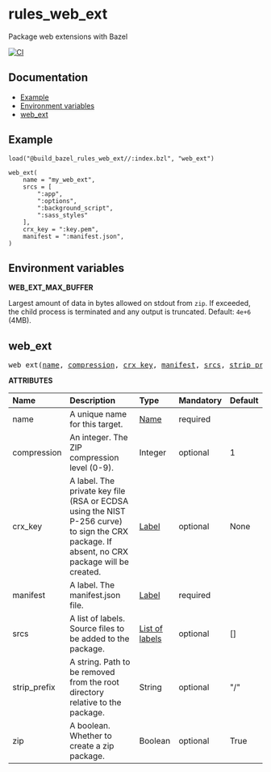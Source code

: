 # rules_web_ext

Package web extensions with Bazel

[![CI](https://github.com/browserbuild/rules_web_ext/workflows/CI/badge.svg?branch=master)](https://github.com/browserbuild/rules_web_ext/actions)

## Documentation

* [Example](#example)
* [Environment variables](#environment-variables)
* [web_ext](#web_ext)

## Example

```bzl
load("@build_bazel_rules_web_ext//:index.bzl", "web_ext")

web_ext(
    name = "my_web_ext",
    srcs = [
        ":app",
        ":options",
        ":background_script",
        ":sass_styles"
    ],
    crx_key = ":key.pem",
    manifest = ":manifest.json",
)
```

## Environment variables

**WEB_EXT_MAX_BUFFER**

Largest amount of data in bytes allowed on stdout from `zip`. If exceeded, the child process is terminated and any output is truncated. Default: `4e+6` (4MB).

<!-- Generated with Stardoc: http://skydoc.bazel.build -->

<a id="#web_ext"></a>

## web_ext

<pre>
web_ext(<a href="#web_ext-name">name</a>, <a href="#web_ext-compression">compression</a>, <a href="#web_ext-crx_key">crx_key</a>, <a href="#web_ext-manifest">manifest</a>, <a href="#web_ext-srcs">srcs</a>, <a href="#web_ext-strip_prefix">strip_prefix</a>, <a href="#web_ext-zip">zip</a>)
</pre>



**ATTRIBUTES**


| Name  | Description | Type | Mandatory | Default |
| :------------- | :------------- | :------------- | :------------- | :------------- |
| <a id="web_ext-name"></a>name |  A unique name for this target.   | <a href="https://bazel.build/docs/build-ref.html#name">Name</a> | required |  |
| <a id="web_ext-compression"></a>compression |  An integer. The ZIP compression level (0-9).   | Integer | optional | 1 |
| <a id="web_ext-crx_key"></a>crx_key |  A label. The private key file (RSA or ECDSA using the NIST P-256 curve) to sign the CRX package. If absent, no CRX package will be created.   | <a href="https://bazel.build/docs/build-ref.html#labels">Label</a> | optional | None |
| <a id="web_ext-manifest"></a>manifest |  A label. The manifest.json file.   | <a href="https://bazel.build/docs/build-ref.html#labels">Label</a> | required |  |
| <a id="web_ext-srcs"></a>srcs |  A list of labels. Source files to be added to the package.   | <a href="https://bazel.build/docs/build-ref.html#labels">List of labels</a> | optional | [] |
| <a id="web_ext-strip_prefix"></a>strip_prefix |  A string. Path to be removed from the root directory relative to the package.   | String | optional | "/" |
| <a id="web_ext-zip"></a>zip |  A boolean. Whether to create a zip package.   | Boolean | optional | True |
